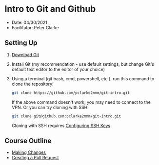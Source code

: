 # Intro to Git and Github

- Date: 04/30/2021
- Facilitator: Peter Clarke

## Setting Up

1. [Download Git](https://git-scm.com/downloads)
2. Install Git (my recommendation - use default settings, but change Git's default text editor to the editor of your choice)

3. Using a terminal (git bash, cmd, powershell, etc.), run this command to clone the repository:

    ```bash
    git clone https://github.com/pclarke2mmm/git-intro.git
    ```

    If the above command doesn't work, you may need to connect to the VPN. Or you can try cloning with SSH:

    ```bash
    git clone git@github.com:pclarke2mmm/git-intro.git
    ```

    Cloning with SSH requires [Configuring SSH Keys](https://docs.github.com/en/github/authenticating-to-github/connecting-to-github-with-ssh)

## Course Outline

- [Making Changes](MakingChanges.md)
- [Creating a Pull Request](CreatingAPullRequest.md)
